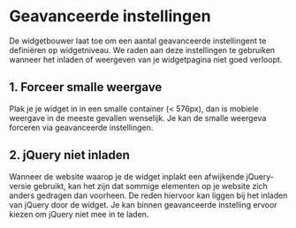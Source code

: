 ---
---

# Geavanceerde instellingen 

De widgetbouwer laat toe om een aantal geavanceerde instellingent te definiëren op widgetniveau. We raden aan deze instellingen te gebruiken wanneer het inladen of weergeven van je widgetpagina niet goed verloopt.

## 1. Forceer smalle weergave

Plak je je widget in in een smalle container (< 576px), dan is mobiele weergave in de meeste gevallen wenselijk. Je kan de smalle weergeva forceren via geavanceerde instellingen.

## 2. jQuery niet inladen

Wanneer de website waarop je de widget inplakt een afwijkende jQuery-versie gebruikt, kan het zijn dat sommige elementen op je website zich anders gedragen dan voorheen. De reden hiervoor kan liggen bij het inladen van jQuery door de widget. Je kan binnen geavanceerde instelling ervoor kiezen om jQuery niet mee in te laden.

